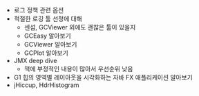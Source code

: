 - 로그 정책 관련 옵션
- 적절한 로깅 툴 선정에 대해
  - 센섬, GCViewer 외에도 괜찮은 툴이 있을지
  - GCEasy 알아보기
  - GCViewer 알아보기
  - GCPlot 알아보기
- JMX deep dive
  - 책에 부정적인 내용이 많아서 우선순위 낮음
- G1 힙의 영역별 레이아웃을 시각화하는 자바 FX 애플리케이션 알아보기
- jHiccup, HdrHistogram
